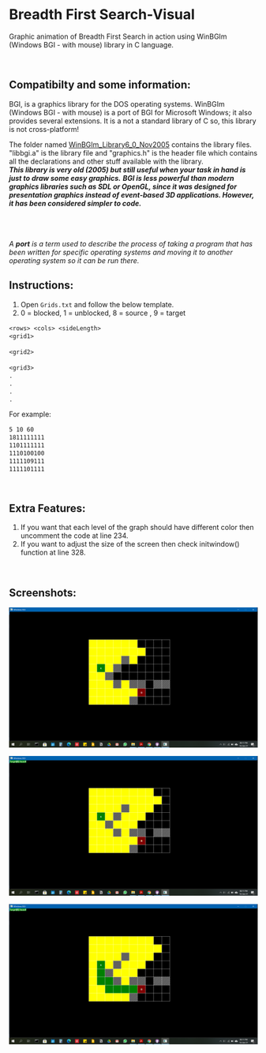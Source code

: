 # Breadth First Search-Visual
Graphic animation of Breadth First Search in action using WinBGIm (Windows BGI - with mouse) library in C language.

<br>

## Compatibilty and some information:
BGI, is a graphics library for the DOS operating systems. WinBGIm (Windows BGI - with mouse) is a port of BGI for Microsoft Windows; it also provides several extensions.
It is a not  a standard library of C so, this library is not cross-platform!
<br>

The folder named [WinBGIm_Library6_0_Nov2005](https://github.com/jatin-47/BFS-Visual/tree/main/WinBGIm_Library6_0_Nov2005) contains the library files. "libbgi.a" is the library file and "graphics.h" is the header file which contains all the declarations and other stuff available with the library. <br>
***This library is very old (2005) but still useful when your task in hand is just to draw some easy graphics.*** ***BGI is less powerful than modern graphics libraries such as SDL or OpenGL, since it was designed for presentation graphics instead of event-based 3D applications. However, it has been considered simpler to code.***








<br><br><br>
*A ***port*** is a term used to describe the process of taking a program that has been written for specific operating systems and moving it to another operating system so it can be run there.*


## Instructions:
1. Open ```Grids.txt``` and follow the below template.
2.  0 = blocked, 1 = unblocked, 8 = source , 9 = target 

```
<rows> <cols> <sideLength> 
<grid1>

<grid2>

<grid3>
.
.
.
.
```
For example:
```
5 10 60
1811111111
1101111111
1110100100
1111109111
1111101111
```
<br>

## Extra Features:

1. If you want that each level of the graph should have different color then uncomment the code at line 234.
2. If you want to adjust the size of the screen then check initwindow() function at line 328.

<br>

## Screenshots:

![SS1](https://github.com/jatin-47/BFS-Visual/blob/main/ss1.png)
<br>

![SS2](https://github.com/jatin-47/BFS-Visual/blob/main/ss2.png)
<br>

![SS3](https://github.com/jatin-47/BFS-Visual/blob/main/ss3.png)
